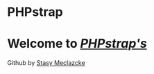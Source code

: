 # PHPstrap
# Welcome to [*PHPstrap's*](https://phpstrap.in)

Github by [Stasy Meclazcke](http://www.aeipsapps.tumblr.com)